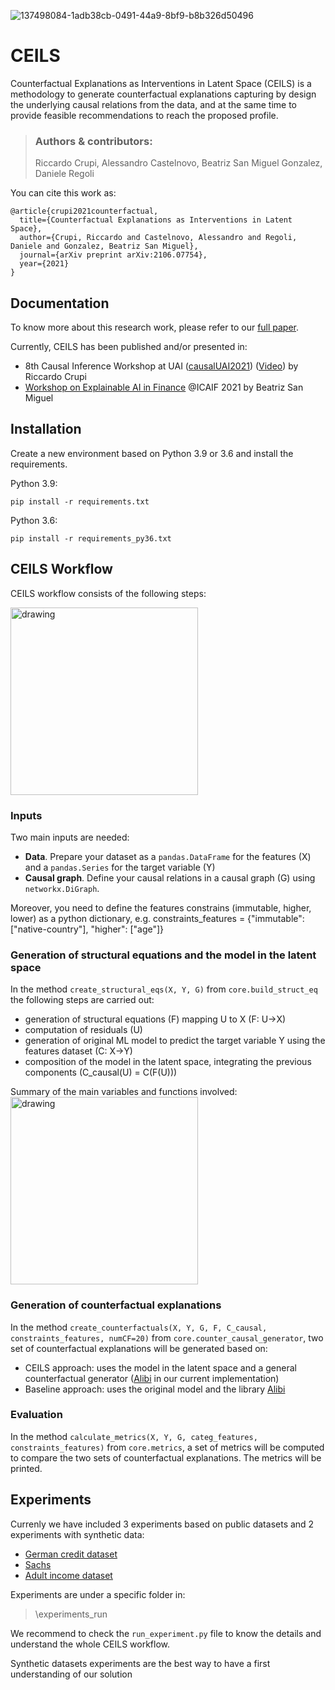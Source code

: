 
![137498084-1adb38cb-0491-44a9-8bf9-b8b326d50496](https://user-images.githubusercontent.com/92588313/137943056-142a3568-02a7-46a8-b1a8-67fc3631ae79.jpg)

# CEILS
Counterfactual Explanations as Interventions in Latent Space (CEILS) is a methodology to generate counterfactual explanations capturing by design the underlying causal relations from the data, and at the same time to provide feasible recommendations to reach the proposed profile.

> ### Authors & contributors:
> Riccardo Crupi, Alessandro Castelnovo, Beatriz San Miguel Gonzalez, Daniele Regoli

You can cite this work as:
```
@article{crupi2021counterfactual,
  title={Counterfactual Explanations as Interventions in Latent Space},
  author={Crupi, Riccardo and Castelnovo, Alessandro and Regoli, Daniele and Gonzalez, Beatriz San Miguel},
  journal={arXiv preprint arXiv:2106.07754},
  year={2021}
}
```


## Documentation

To know more about this research work, please refer to our [full paper](https://arxiv.org/abs/2106.07754).

Currently, CEILS has been published and/or presented in:
- 8th Causal Inference Workshop at UAI ([causalUAI2021](https://sites.google.com/uw.edu/causaluai2021/home))
  ([Video](https://www.youtube.com/watch?v=adTNX_Um47I)) by Riccardo Crupi</li>
- [Workshop on Explainable AI in Finance](https://sites.google.com/view/2021-workshop-explainable-ai/home) @ICAIF 2021 by Beatriz San Miguel</li>



 
## Installation
Create a new environment based on Python 3.9 or 3.6 and install the requirements.

Python 3.9:
```
pip install -r requirements.txt
```

Python 3.6:
```
pip install -r requirements_py36.txt
```

## CEILS Workflow

CEILS workflow consists of the following steps:

<img src="https://user-images.githubusercontent.com/92302358/140288321-2ca4caf8-2e32-421c-916c-b466d6006663.png" alt="drawing" class="center" width="300" height="300"/>

### Inputs

Two main inputs are needed:
- **Data**. Prepare your dataset as a ```pandas.DataFrame``` for the features (X) and a ```pandas.Series``` for the target variable (Y)
- **Causal graph**. Define your causal relations in a causal graph (G) using ```networkx.DiGraph```.

Moreover, you need to define the features constrains (immutable, higher, lower) as a python dictionary, e.g. constraints_features = {"immutable": ["native-country"], "higher": ["age"]}

### Generation of structural equations and  the model in the latent space

In the method ```create_structural_eqs(X, Y, G)```  from ```core.build_struct_eq``` the following steps are carried out:
- generation of structural equations (F) mapping U to X (F: U->X)
- computation of residuals (U)
- generation of original ML model to predict the target variable Y using the features dataset (C: X->Y)
- composition of the model in the latent space, integrating the previous components (C_causal(U) = C(F(U)))

Summary of the main variables and functions involved:
<img src="https://user-images.githubusercontent.com/92302358/140289908-c827961d-f4b7-457d-9bd8-4e8f226fbf4f.png" alt="drawing" class="center" width="300" height="300"/>

### Generation of counterfactual explanations

In the method ```create_counterfactuals(X, Y, G, F, C_causal, constraints_features, numCF=20)``` from ```core.counter_causal_generator```, two set of counterfactual explanations will be generated based on:
- CEILS approach: uses the model in the latent space and a general counterfactual generator ([Alibi](https://github.com/SeldonIO/alibi) in our current implementation)
- Baseline approach: uses the original model and the library [Alibi](https://github.com/SeldonIO/alibi) 

### Evaluation
In the method ```calculate_metrics(X, Y, G, categ_features, constraints_features)``` from ```core.metrics```, a set of metrics will be computed to compare the two sets of counterfactual explanations.
The metrics will be printed.

## Experiments

Currenly we have included 3 experiments based on public datasets and 2 experiments with synthetic data:
- [German credit dataset](https://archive.ics.uci.edu/ml/datasets/statlog+(german+credit+data))
- [Sachs](https://www.bristol.ac.uk/Depts/Economics/Growth/sachs.htm)
- [Adult income dataset](https://archive.ics.uci.edu/ml/datasets/adult)

Experiments are under a specific folder in:
>\experiments_run

We recommend to check the `run_experiment.py` file to know the details and understand the whole CEILS workflow. 

Synthetic datasets experiments are the best way to have a first understanding of our solution
